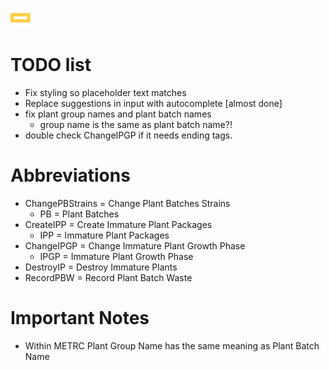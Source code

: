![Your Logo](./src/assets/favicon.png)

# TODO list

- Fix styling so placeholder text matches
- Replace suggestions in input with autocomplete [almost done]
- fix plant group names and plant batch names
    - group name is the same as plant batch name?!
- double check ChangeIPGP if it needs ending tags.

# Abbreviations

- ChangePBStrains = Change Plant Batches Strains
    - PB = Plant Batches
- CreateIPP = Create Immature Plant Packages
    - IPP = Immature Plant Packages
- ChangeIPGP = Change Immature Plant Growth Phase
    - IPGP = Immature Plant Growth Phase
- DestroyIP = Destroy Immature Plants
- RecordPBW = Record Plant Batch Waste

# Important Notes

- Within METRC Plant Group Name has the same meaning as Plant Batch Name
